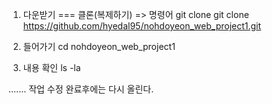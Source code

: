 1. 다운받기 === 클론(복제하기) => 명령어 git clone
git clone  https://github.com/hyedal95/nohdoyeon_web_project1.git

2. 들어가기
cd nohdoyeon_web_project1

3. 내용 확인
ls -la

.......
작업 수정  완료후에는 다시 올린다.
